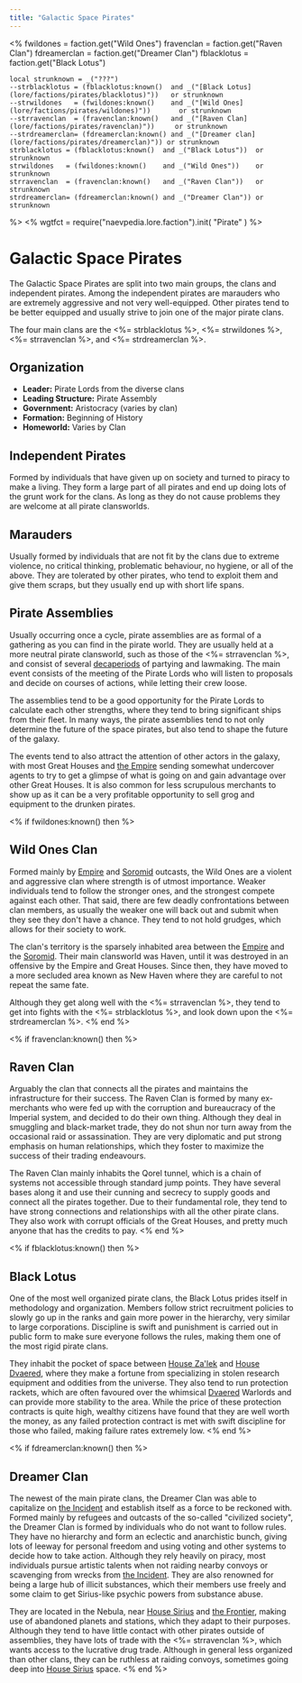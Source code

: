 ```yaml
---
title: "Galactic Space Pirates"
---
```

<%
    fwildones = faction.get("Wild Ones")
    fravenclan = faction.get("Raven Clan")
    fdreamerclan = faction.get("Dreamer Clan")
    fblacklotus = faction.get("Black Lotus")

    local strunknown = _("???")
    --strblacklotus = (fblacklotus:known()  and _("[Black Lotus](lore/factions/pirates/blacklotus)"))   or strunknown
    --strwildones   = (fwildones:known()    and _("[Wild Ones](lore/factions/pirates/wildones)"))       or strunknown
    --strravenclan  = (fravenclan:known()   and _("[Raven Clan](lore/factions/pirates/ravenclan)"))     or strunknown
    --strdreamerclan= (fdreamerclan:known() and _("[Dreamer clan](lore/factions/pirates/dreamerclan)")) or strunknown
    strblacklotus = (fblacklotus:known()  and _("Black Lotus"))  or strunknown
    strwildones   = (fwildones:known()    and _("Wild Ones"))    or strunknown
    strravenclan  = (fravenclan:known()   and _("Raven Clan"))   or strunknown
    strdreamerclan= (fdreamerclan:known() and _("Dreamer Clan")) or strunknown
%>
<%
wgtfct = require("naevpedia.lore.faction").init( "Pirate" )
%>
<widget wgtfct />

# Galactic Space Pirates

The Galactic Space Pirates are split into two main groups, the clans and independent pirates.
Among the independent pirates are marauders who are extremely aggressive and not very well-equipped.
Other pirates tend to be better equipped and usually strive to join one of the major pirate clans.

The four main clans are the <%= strblacklotus %>, <%= strwildones %>, <%= strravenclan %>, and <%= strdreamerclan %>.

## Organization

* **Leader:** Pirate Lords from the diverse clans
* **Leading Structure:** Pirate Assembly
* **Government:** Aristocracy (varies by clan)
* **Formation:** Beginning of History
* **Homeworld:** Varies by Clan

## Independent Pirates

Formed by individuals that have given up on society and turned to piracy to make a living.
They form a large part of all pirates and end up doing lots of the grunt work for the clans.
As long as they do not cause problems they are welcome at all pirate clansworlds.

## Marauders

Usually formed by individuals that are not fit by the clans due to extreme violence, no critical thinking, problematic behaviour, no hygiene, or all of the above.
They are tolerated by other pirates, who tend to exploit them and give them scraps, but they usually end up with short life spans.

## Pirate Assemblies

Usually occurring once a cycle, pirate assemblies are as formal of a gathering as you can find in the pirate world.
They are usually held at a more neutral pirate clansworld, such as those of the <%= strravenclan %>, and consist of several [decaperiods](mechanics/time) of partying and lawmaking.
The main event consists of the meeting of the Pirate Lords who will listen to proposals and decide on courses of actions, while letting their crew loose.

The assemblies tend to be a good opportunity for the Pirate Lords to calculate each other strengths, where they tend to bring significant ships from their fleet.
In many ways, the pirate assemblies tend to not only determine the future of the space pirates, but also tend to shape the future of the galaxy.

The events tend to also attract the attention of other actors in the galaxy, with most Great Houses and [the Empire](lore/factions/empire) sending somewhat undercover agents to try to get a glimpse of what is going on and gain advantage over other Great Houses.
It is also common for less scrupulous merchants to show up as it can be a very profitable opportunity to sell grog and equipment to the drunken pirates.

<% if fwildones:known() then %>
## Wild Ones Clan

Formed mainly by [Empire](lore/factions/empire) and [Soromid](lore/factions/soromid) outcasts, the Wild Ones are a violent and aggressive clan where strength is of utmost importance.
Weaker individuals tend to follow the stronger ones, and the strongest compete against each other.
That said, there are few deadly confrontations between clan members, as usually the weaker one will back out and submit when they see they don't have a chance.
They tend to not hold grudges, which allows for their society to work.

The clan's territory is the sparsely inhabited area between the [Empire](lore/factions/empire) and the [Soromid](lore/factions/soromid).
Their main clansworld was Haven, until it was destroyed in an offensive by the Empire and Great Houses.
Since then, they have moved to a more secluded area known as New Haven where they are careful to not repeat the same fate.

Although they get along well with the <%= strravenclan %>, they tend to get into fights with the <%= strblacklotus %>, and look down upon the <%= strdreamerclan %>.
<% end %>

<% if fravenclan:known() then %>
## Raven Clan

Arguably the clan that connects all the pirates and maintains the infrastructure for their success.
The Raven Clan is formed by many ex-merchants who were fed up with the corruption and bureaucracy of the Imperial system, and decided to do their own thing.
Although they deal in smuggling and black-market trade, they do not shun nor turn away from the occasional raid or assassination.
They are very diplomatic and put strong emphasis on human relationships, which they foster to maximize the success of their trading endeavours.

The Raven Clan mainly inhabits the Qorel tunnel, which is a chain of systems not accessible through standard jump points.
They have several bases along it and use their cunning and secrecy to supply goods and connect all the pirates together.
Due to their fundamental role, they tend to have strong connections and relationships with all the other pirate clans.
They also work with corrupt officials of the Great Houses, and pretty much anyone that has the credits to pay.
<% end %>

<% if fblacklotus:known() then %>
## Black Lotus

One of the most well organized pirate clans, the Black Lotus prides itself in methodology and organization.
Members follow strict recruitment policies to slowly go up in the ranks and gain more power in the hierarchy, very similar to large corporations.
Discipline is swift and punishment is carried out in public form to make sure everyone follows the rules, making them one of the most rigid pirate clans.

They inhabit the pocket of space between [House Za'lek](lore/factions/zalek) and [House Dvaered](lore/factions/dvaered), where they make a fortune from specializing in stolen research equipment and oddities from the universe.
They also tend to run protection rackets, which are often favoured over the whimsical [Dvaered](lore/factions/dvaered) Warlords and can provide more stability to the area.
While the price of these protection contracts is quite high, wealthy citizens have found that they are well worth the money, as any failed protection contract is met with swift discipline for those who failed, making failure rates extremely low.
<% end %>

<% if fdreamerclan:known() then %>
## Dreamer Clan

The newest of the main pirate clans, the Dreamer Clan was able to capitalize on [the Incident](lore/history/incident) and establish itself as a force to be reckoned with.
Formed mainly by refugees and outcasts of the so-called "civilized society", the Dreamer Clan is formed by individuals who do not want to follow rules.
They have no hierarchy and form an eclectic and anarchistic bunch, giving lots of leeway for personal freedom and using voting and other systems to decide how to take action.
Although they rely heavily on piracy, most individuals pursue artistic talents when not raiding nearby convoys or scavenging from wrecks from [the Incident](lore/history/incident).
They are also renowned for being a large hub of illicit substances, which their members use freely and some claim to get Sirius-like psychic powers from substance abuse.

They are located in the Nebula, near [House Sirius](lore/factions/sirius) and [the Frontier](lore/factions/frontier), making use of abandoned planets and stations, which they adapt to their purposes.
Although they tend to have little contact with other pirates outside of assemblies, they have lots of trade with the <%= strravenclan %>, which wants access to the lucrative drug trade.
Although in general less organized than other clans, they can be ruthless at raiding convoys, sometimes going deep into [House Sirius](lore/factions/sirius) space.
<% end %>
